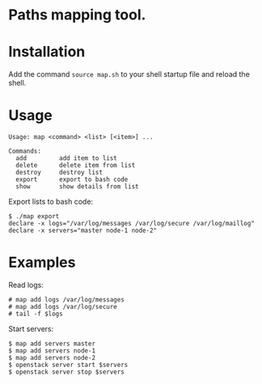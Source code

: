 # Paths mapping tool.

# Installation

Add the command `source map.sh` to your shell startup file and reload the
shell.

# Usage

    Usage: map <command> <list> [<item>] ...

    Commands:
      add         add item to list
      delete      delete item from list
      destroy     destroy list
      export      export to bash code
      show        show details from list

Export lists to bash code:

    $ ./map export
    declare -x logs="/var/log/messages /var/log/secure /var/log/maillog"
    declare -x servers="master node-1 node-2"

# Examples

Read logs:

    # map add logs /var/log/messages
    # map add logs /var/log/secure
    # tail -f $logs

Start servers:

    $ map add servers master
    $ map add servers node-1
    $ map add servers node-2
    $ openstack server start $servers
    $ openstack server stop $servers

